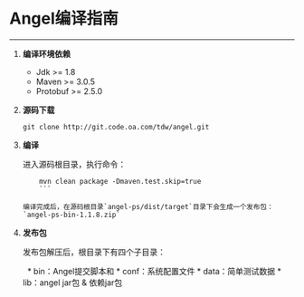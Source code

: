 # Angel编译指南

---

1. **编译环境依赖**
    * Jdk >= 1.8
    * Maven >= 3.0.5
    * Protobuf >= 2.5.0

2. **源码下载**

	```git clone http://git.code.oa.com/tdw/angel.git```

3. **编译**
    	
	进入源码根目录，执行命令：
    		 
	```
    	mvn clean package -Dmaven.test.skip=true
    	```
    
	编译完成后，在源码根目录`angel-ps/dist/target`目录下会生成一个发布包：`angel-ps-bin-1.1.8.zip`

4. **发布包**

	发布包解压后，根目录下有四个子目录：
	   
	   * bin：Angel提交脚本和
	   * conf：系统配置文件
	   * data：简单测试数据
	   * lib：angel jar包 & 依赖jar包
